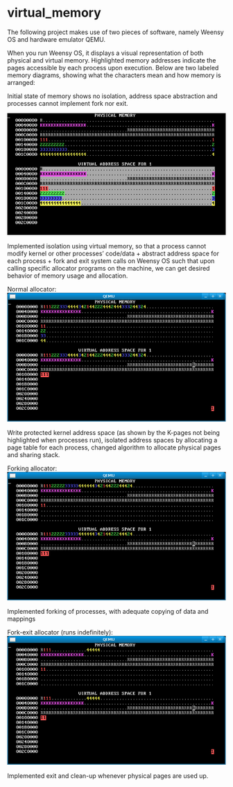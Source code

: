 # virtual_memory
The following project makes use of two pieces of software, namely Weensy OS and hardware emulator QEMU. 

When you run Weensy OS, it displays a visual representation of both physical and virtual memory. Highlighted memory addresses indicate the pages accessible by each process upon execution. Below are two labeled memory diagrams, showing what the characters mean and how memory is arranged:

Initial state of memory shows no isolation, address space abstraction and processes cannot implement fork nor exit.

![](Fig-memos-initial.gif)

Implemented isolation using virtual memory, so that a process cannot modify kernel or other processes’ code/data + abstract address space for each process + fork and exit system calls on Weensy OS such that upon calling specific allocator programs on the machine, we can get desired behavior of memory usage and allocation.

Normal allocator:
![](Fig-memos-overlapping.gif)

Write protected kernel address space (as shown by the K-pages not being highlighted when processes run), isolated address spaces by allocating a page table for each process, changed algorithm to allocate physical pages and sharing stack.

Forking allocator:
![](Fig-memos-fork.gif)

Implemented forking of processes, with adequate copying of data and mappings

Fork-exit allocator (runs indefinitely):
![](Fig-memos-forkexit.gif)

Implemented exit and clean-up whenever physical pages are used up.
